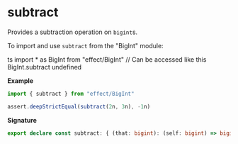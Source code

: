 # subtract

Provides a subtraction operation on `bigint`s.

To import and use `subtract` from the "BigInt" module:

ts
import \* as BigInt from "effect/BigInt"
// Can be accessed like this
BigInt.subtract
undefined

**Example**

```ts
import { subtract } from "effect/BigInt"

assert.deepStrictEqual(subtract(2n, 3n), -1n)
```

**Signature**

```ts
export declare const subtract: { (that: bigint): (self: bigint) => bigint; (self: bigint, that: bigint): bigint }
```
